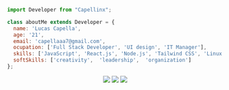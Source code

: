   ```js
  import Developer from "Capellinx";

  class aboutMe extends Developer = {
    name: 'Lucas Capella',
    age: '21',
    email: 'capellaaa7@gmail.com',
    ocupation: ['Full Stack Developer', 'UI design', 'IT Manager'],
    skills: ['JavaScript', 'React.js', 'Node.js', 'Tailwind CSS', 'Linux'],
    softSkills: ['creativity',  'leadership',  'organization']
};
````

<div align="center">
  <a href="https://www.instagram.com/capellinx/" target="_blank"><img src="https://img.shields.io/badge/-Instagram-%23E4405F?style=for-the-badge&logo=instagram&logoColor=white" target="_blank"></a>
  <a href="https://www.linkedin.com/in/lucas-capella-/" target="_blank"><img src="https://img.shields.io/badge/-LinkedIn-%230077B5?style=for-the-badge&logo=linkedin&logoColor=white" target="_blank"></a> 
  <a href="mailto:capellaaa7@gmail.com"><img src="https://img.shields.io/badge/-Gmail-%23333?style=for-the-badge&logo=gmail&logoColor=white" target="_blank"></a>
</div>

